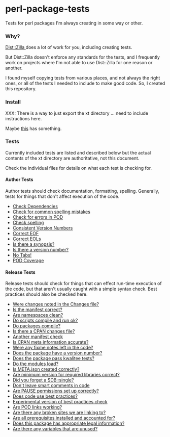 # perl-package-tests
Tests for perl packages I'm always creating in some way or other.

### Why?
[ Dist::Zilla ](http://dzil.org/) does a lot of work for you, including creating
tests.

But Dist::Zilla doesn't enforce any standards for the tests, and I frequently
work on projects where I'm not able to use Dist::Zilla for one reason or
another.

I found myself copying tests from various places, and not always the right
ones, or all of the tests I needed to include to make good code. So, I created
this repository.

### Install
XXX: There is a way to just export the xt directory ... need to include
instructions here.

Maybe
[this](http://stackoverflow.com/questions/160608/do-a-git-export-like-svn-export)
has something.

### Tests
Currently included tests are listed and described below but the actual
contents of the xt directory are authoritative, not this document.

Check the individual files for details on what each test is checking for.

#### Author Tests
Author tests should check documentation, formatting, spelling. Generally,
tests for things that don't affect execution of the code.

* [Check Dependencies](xt/author/checkdeps.t)
* [Check for common spelling mistakes](xt/author/spelling_commonmistakes.t)
* [Check for errors in POD](xt/author/pod.t)
* [Check spelling](xt/author/spelling.t)
* [Consistent Version Numbers](xt/author/consistentversion.t)
* [Correct EOF](xt/author/eof.t)
* [Correct EOLs](xt/author/eol.t)
* [Is there a synopsis?](xt/author/synopsis.t)
* [Is there a version number?](xt/author/version.t)
* [No Tabs!](xt/author/notabs.t)
* [POD Coverage](xt/author/pod_coverage.t)

#### Release Tests
Release tests should check for things that can effect run-time execution of
the code, but that aren't usually caught with a simple syntax check. Best
practices should also be checked here.

* [Were changes noted in the Changes file?](xt/release/check-changes.t)
* [Is the manifest correct?](xt/release/check-manifest.t)
* [Are namespaces clean?](xt/release/clean_namespaces.t)
* [Do scripts compile and run ok?](xt/release/cmd.t)
* [Do packages compile?](xt/release/compile.t)
* [Is there a CPAN changes file?](xt/release/cpan-changes.t)
* [Another manifest check](xt/release/dist-manifest.t)
* [Is CPAN meta information accurate?](xt/release/distmeta.t)
* [Were any fixme notes left in the code?](xt/release/fixme.t)
* [Does the package have a version number?](xt/release/has-version.t)
* [Does the package pass kwalitee tests?](xt/release/kwalitee.t)
* [Do the modules load?](xt/release/load.t)
* [Is META.json created correctly?](xt/release/meta-json.t)
* [Are minimum version for required libraries correct?](xt/release/minimum-version.t)
* [Did you forget a $DB::single?](xt/release/nobreakpoints.t)
* [Don't leave smart comments in code](xt/release/no-smart-comments.t)
* [Are PAUSE permissions set up correctly?](xt/release/pause-permissions.t)
* [Does code use best practices?](xt/release/perlcritic.t)
* [Experimental version of best practices check](xt/release/perllint.t)
* [Are POD links working?](xt/release/pod-linkcheck.t)
* [Are there any broken sites we are linking to?](xt/release/pod-no404s.t)
* [Are all prerequisites installed and accounted for?](xt/release/prereq.t)
* [Does this package has appropriate legal information?](xt/release/test-legal.t)
* [Are there any variables that are unused?](xt/release/vars.t)
